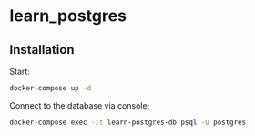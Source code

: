 # learn_postgres

## Installation
Start:
```bash
docker-compose up -d
```

Connect to the database via console:
```bash
docker-compose exec -it learn-postgres-db psql -U postgres
```
